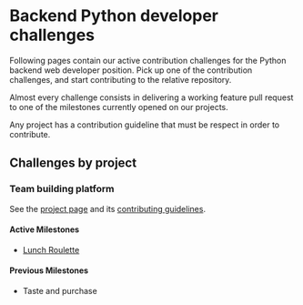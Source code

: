 # Backend Python developer challenges

Following pages contain our active contribution challenges for the Python backend web developer position.
Pick up one of the contribution challenges, and start contributing to the relative repository.

Almost every challenge consists in delivering a working feature pull request to one of the milestones currently opened on our projects.

Any project has a contribution guideline that must be respect in order to contribute.

## Challenges by project

### Team building platform
See the [project page](https://github.com/Multidialogo/teambuilding-app) and its 
[contributing guidelines](https://github.com/Multidialogo/teambuilding-app/blob/main/CONTRIBUTING.md).

#### Active Milestones
* [Lunch Roulette](https://github.com/Multidialogo/teambuilding-app/milestone/1)

#### Previous Milestones

* Taste and purchase
